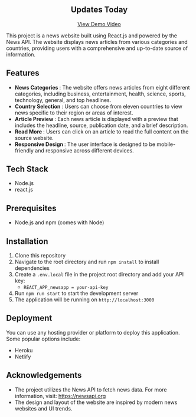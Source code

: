 <h2 align="center">Updates Today </h2>


<p align="center"> <a href="https://drive.google.com/file/d/15awEslTu3ujjXGomlFm4_SGugekqFfBs/view?usp=sharing"> View Demo Video </a> </p>


This project is a news website built using React.js and powered by the News API. The website displays news articles from various categories and countries, providing users with a comprehensive and up-to-date source of information.

## Features

- <strong> News Categories </strong>: The website offers news articles from eight different categories, including business, entertainment, health, science, sports, technology, general, and top headlines.
- <strong> Country Selection </strong>: Users can choose from eleven countries to view news specific to their region or areas of interest.
- <strong> Article Preview </strong>: Each news article is displayed with a preview that includes the headline, source, publication date, and a brief description.
- <strong> Read More </strong>: Users can click on an article to read the full content on the source website.
- <strong> Responsive Design </strong>: The user interface is designed to be mobile-friendly and responsive across different devices.

## Tech Stack

- Node.js
- react.js

## Prerequisites

- Node.js and npm (comes with Node)

## Installation

1. Clone this repository
2. Navigate to the root directory and run `npm install` to install dependencies
3. Create a `.env.local` file in the project root directory and add your API key: 
   - `REACT_APP_newsapp = your-api-key`
4. Run `npm run start` to start the development server
5. The application will be running on `http://localhost:3000`

## Deployment

You can use any hosting provider or platform to deploy this application. Some popular options include:

- Heroku
- Netlify

## Acknowledgements

- The project utilizes the News API to fetch news data. For more information, visit: https://newsapi.org
- The design and layout of the website are inspired by modern news websites and UI trends.
